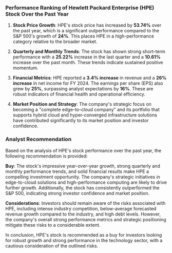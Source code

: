 ### Performance Ranking of Hewlett Packard Enterprise (HPE) Stock Over the Past Year

1. **Stock Price Growth**: HPE's stock price has increased by **53.74%** over the past year, which is a significant outperformance compared to the S&P 500's growth of **24%**. This places HPE in a high-performance category relative to the broader market.

2. **Quarterly and Monthly Trends**: The stock has shown strong short-term performance with a **25.22%** increase in the last quarter and a **10.61%** increase over the past month. These trends indicate sustained positive momentum.

3. **Financial Metrics**: HPE reported a **3.4% increase** in revenue and a **26% increase** in net income for FY 2024. The earnings per share (EPS) also grew by **25%**, surpassing analyst expectations by **16%**. These are robust indicators of financial health and operational efficiency.

4. **Market Position and Strategy**: The company's strategic focus on becoming a "complete edge-to-cloud company" and its portfolio that supports hybrid cloud and hyper-converged infrastructure solutions have contributed significantly to its market position and investor confidence.

### Analyst Recommendation

Based on the analysis of HPE's stock performance over the past year, the following recommendation is provided:

**Buy**: The stock's impressive year-over-year growth, strong quarterly and monthly performance trends, and solid financial results make HPE a compelling investment opportunity. The company's strategic initiatives in edge-to-cloud solutions and high-performance computing are likely to drive further growth. Additionally, the stock has consistently outperformed the S&P 500, indicating strong investor confidence and market position.

**Considerations**: Investors should remain aware of the risks associated with HPE, including intense industry competition, below-average forecasted revenue growth compared to the industry, and high debt levels. However, the company's overall strong performance metrics and strategic positioning mitigate these risks to a considerable extent.

In conclusion, HPE's stock is recommended as a buy for investors looking for robust growth and strong performance in the technology sector, with a cautious consideration of the outlined risks.